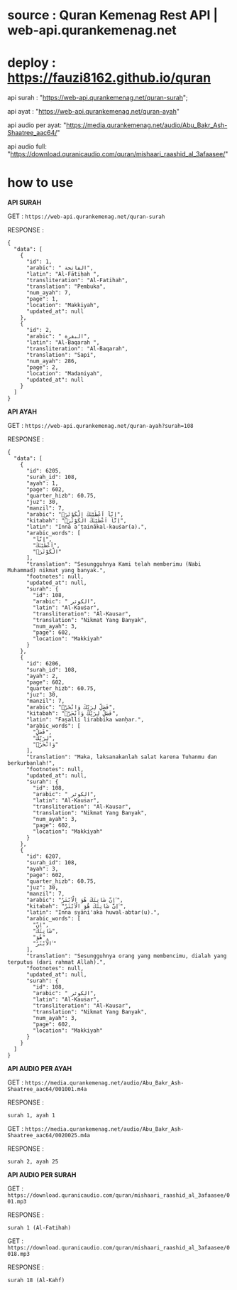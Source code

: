 # source : Quran Kemenag Rest API | web-api.qurankemenag.net
# deploy : https://fauzi8162.github.io/quran

api surah :
 "https://web-api.qurankemenag.net/quran-surah";

api ayat :
"https://web-api.qurankemenag.net/quran-ayah"

api audio per ayat:
"https://media.qurankemenag.net/audio/Abu_Bakr_Ash-Shaatree_aac64/"

api audio full:
"https://download.quranicaudio.com/quran/mishaari_raashid_al_3afaasee/"

# how to use
**API SURAH**

GET : `https://web-api.qurankemenag.net/quran-surah`

RESPONSE :
```
{
  "data": [
    {
      "id": 1,
      "arabic": " الفاتحة",
      "latin": "Al-Fātiḥah ",
      "transliteration": "Al-Fatihah",
      "translation": "Pembuka",
      "num_ayah": 7,
      "page": 1,
      "location": "Makkiyah",
      "updated_at": null
    },
    {
      "id": 2,
      "arabic": " البقرة",
      "latin": "Al-Baqarah ",
      "transliteration": "Al-Baqarah",
      "translation": "Sapi",
      "num_ayah": 286,
      "page": 2,
      "location": "Madaniyah",
      "updated_at": null
    }
  ]
}
```

**API AYAH**

GET : `https://web-api.qurankemenag.net/quran-ayah?surah=108`

RESPONSE :
```
{
  "data": [
    {
      "id": 6205,
      "surah_id": 108,
      "ayah": 1,
      "page": 602,
      "quarter_hizb": 60.75,
      "juz": 30,
      "manzil": 7,
      "arabic": "اِنَّآ اَعْطَيْنٰكَ الْكَوْثَرَۗ",
      "kitabah": "اِنَّآ اَعْطَيْنٰكَ الْكَوْثَرَۗ",
      "latin": "Innā a‘ṭainākal-kauṡar(a).",
      "arabic_words": [
        "اِنَّآ",
        "اَعْطَيْنٰكَ",
        "الْكَوْثَرَۗ"
      ],
      "translation": "Sesungguhnya Kami telah memberimu (Nabi Muhammad) nikmat yang banyak.",
      "footnotes": null,
      "updated_at": null,
      "surah": {
        "id": 108,
        "arabic": " الكوثر",
        "latin": "Al-Kauṡar",
        "transliteration": "Al-Kausar",
        "translation": "Nikmat Yang Banyak",
        "num_ayah": 3,
        "page": 602,
        "location": "Makkiyah"
      }
    },
    {
      "id": 6206,
      "surah_id": 108,
      "ayah": 2,
      "page": 602,
      "quarter_hizb": 60.75,
      "juz": 30,
      "manzil": 7,
      "arabic": "فَصَلِّ لِرَبِّكَ وَانْحَرْۗ",
      "kitabah": "فَصَلِّ لِرَبِّكَ وَانْحَرْۗ",
      "latin": "Faṣalli lirabbika wanḥar.",
      "arabic_words": [
        "فَصَلِّ",
        "لِرَبِّكَ",
        "وَانْحَرْۗ"
      ],
      "translation": "Maka, laksanakanlah salat karena Tuhanmu dan berkurbanlah!",
      "footnotes": null,
      "updated_at": null,
      "surah": {
        "id": 108,
        "arabic": " الكوثر",
        "latin": "Al-Kauṡar",
        "transliteration": "Al-Kausar",
        "translation": "Nikmat Yang Banyak",
        "num_ayah": 3,
        "page": 602,
        "location": "Makkiyah"
      }
    },
    {
      "id": 6207,
      "surah_id": 108,
      "ayah": 3,
      "page": 602,
      "quarter_hizb": 60.75,
      "juz": 30,
      "manzil": 7,
      "arabic": "اِنَّ شَانِئَكَ هُوَ الْاَبْتَرُ ࣖ",
      "kitabah": "اِنَّ شَانِئَكَ هُوَ الْاَبْتَرُ ࣖ",
      "latin": "Inna syāni'aka huwal-abtar(u).",
      "arabic_words": [
        "اِنَّ",
        "شَانِئَكَ",
        "هُوَ",
        "الْاَبْتَرُ ࣖ"
      ],
      "translation": "Sesungguhnya orang yang membencimu, dialah yang terputus (dari rahmat Allah).",
      "footnotes": null,
      "updated_at": null,
      "surah": {
        "id": 108,
        "arabic": " الكوثر",
        "latin": "Al-Kauṡar",
        "transliteration": "Al-Kausar",
        "translation": "Nikmat Yang Banyak",
        "num_ayah": 3,
        "page": 602,
        "location": "Makkiyah"
      }
    }
  ]
}
```
**API AUDIO PER AYAH**

GET : `https://media.qurankemenag.net/audio/Abu_Bakr_Ash-Shaatree_aac64/001001.m4a`

RESPONSE :
```
surah 1, ayah 1
```

GET : `https://media.qurankemenag.net/audio/Abu_Bakr_Ash-Shaatree_aac64/0020025.m4a`

RESPONSE :
```
surah 2, ayah 25
```
**API AUDIO PER SURAH**

GET : `https://download.quranicaudio.com/quran/mishaari_raashid_al_3afaasee/001.mp3`

RESPONSE :
```
surah 1 (Al-Fatihah)
```

GET : `https://download.quranicaudio.com/quran/mishaari_raashid_al_3afaasee/0018.mp3`

RESPONSE :
```
surah 18 (Al-Kahf)
```




